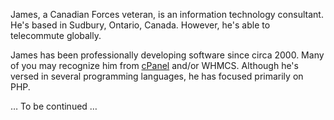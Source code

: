 ---
---

James, a Canadian Forces veteran, is an information technology consultant. He's based in Sudbury, Ontario, Canada. However, he's able to telecommute globally.

James has been professionally developing software since circa 2000. Many of you may recognize him from <a href="https://cpanel.com" target="_blank" title="cPanel">cPanel</a> and/or WHMCS. Although he's versed in several programming languages, he has focused primarily on PHP.

&hellip; To be continued &hellip;
